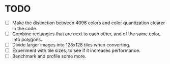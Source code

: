 # TODO

- [ ] Make the distinction between 4096 colors and color quantization clearer in the code.
- [ ] Combine rectangles that are next to each other, and of the same color, into polygons.
- [ ] Divide larger images into 128x128 tiles when converting.
- [ ] Experiment with tile sizes, to see if it increases performance.
- [ ] Benchmark and profile some more.
